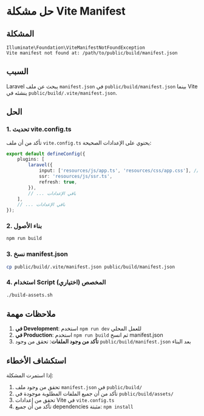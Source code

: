 # حل مشكلة Vite Manifest

## المشكلة
```
Illuminate\Foundation\ViteManifestNotFoundException
Vite manifest not found at: /path/to/public/build/manifest.json
```

## السبب
Laravel يبحث عن ملف `manifest.json` في `public/build/manifest.json` بينما Vite ينشئه في `public/build/.vite/manifest.json`.

## الحل

### 1. تحديث vite.config.ts
تأكد من أن ملف `vite.config.ts` يحتوي على الإعدادات الصحيحة:

```typescript
export default defineConfig({
    plugins: [
        laravel({
            input: ['resources/js/app.ts', 'resources/css/app.css'], // أضف CSS هنا
            ssr: 'resources/js/ssr.ts',
            refresh: true,
        }),
        // ... باقي الإعدادات
    ],
    // ... باقي الإعدادات
});
```

### 2. بناء الأصول
```bash
npm run build
```

### 3. نسخ manifest.json
```bash
cp public/build/.vite/manifest.json public/build/manifest.json
```

### 4. استخدام Script المخصص (اختياري)
```bash
./build-assets.sh
```

## ملاحظات مهمة

1. **في Development**: استخدم `npm run dev` للعمل المحلي
2. **في Production**: استخدم `npm run build` ثم انسخ manifest.json
3. **تأكد من وجود الملفات**: تحقق من وجود `public/build/manifest.json` بعد البناء

## استكشاف الأخطاء

إذا استمرت المشكلة:
1. تحقق من وجود ملف `manifest.json` في `public/build/`
2. تأكد من أن جميع الملفات المطلوبة موجودة في `public/build/assets/`
3. تحقق من إعدادات Vite في `vite.config.ts`
4. تأكد من أن جميع dependencies مثبتة: `npm install`
